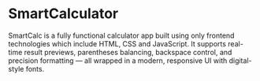 # SmartCalculator
SmartCalc is a fully functional calculator app built using only frontend technologies which include HTML, CSS and JavaScript. It supports real-time result previews, parentheses balancing, backspace control, and precision formatting — all wrapped in a modern, responsive UI with digital-style fonts.
